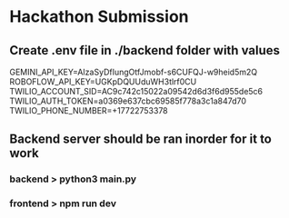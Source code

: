 # Hackathon Submission

## Create .env file in ./backend folder with values
GEMINI_API_KEY=AIzaSyDfIungOtfJmobf-s6CUFQJ-w9heid5m2Q
ROBOFLOW_API_KEY=UGKpDQUUduWH3tlrf0CU
TWILIO_ACCOUNT_SID=AC9c742c15022a09542d6d3f6d955de5c6
TWILIO_AUTH_TOKEN=a0369e637cbc69585f778a3c1a847d70
TWILIO_PHONE_NUMBER=+17722753378

## Backend server should be ran inorder for it to work

### backend > python3 main.py
### frontend > npm run dev

